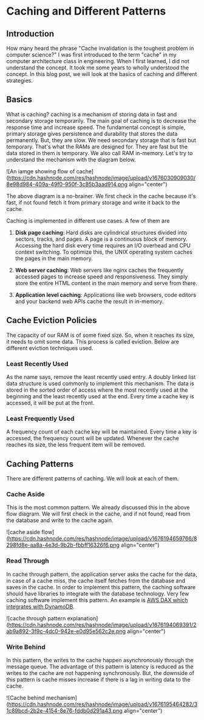 # Caching and Different Patterns

## Introduction

How many heard the phrase "Cache invalidation is the toughest problem in computer science?" I was first introduced to the term "cache" in my computer architecture class in engineering. When I first learned, I did not understand the concept. It took me some years to wholly understood the concept. In this blog post, we will look at the basics of caching and different strategies.

## Basics

What is caching? caching is a mechanism of storing data in fast and secondary storage temporarily. The main goal of caching is to decrease the response time and increase speed. The fundamental concept is simple, primary storage gives persistence and durability that stores the data permanently. But, they are slow. We need secondary storage that is fast but temporary. That's what the RAMs are designed for. They are fast but the data stored in them is temporary. We also call RAM in-memory. Let's try to understand the mechanism with the diagram below.

![An iamge showing flow of cache](https://cdn.hashnode.com/res/hashnode/image/upload/v1676030909030/8e98d984-409a-49f0-950f-3c85b3aad914.png align="center")

The above diagram is a no-brainer. We first check in the cache because it's fast, if not found fetch it from primary storage and write it back to the cache.

Caching is implemented in different use cases. A few of them are

1. **Disk page caching**: Hard disks are cylindrical structures divided into sectors, tracks, and pages. A page is a continuous block of memory. Accessing the hard disk every time requires an I/O overhead and CPU context switching. To optimize this, the UNIX operating system caches the pages in the main memory.
    
2. **Web server caching**: Web servers like nginx caches the frequently accessed pages to increase speed and responsiveness. They simply store the entire HTML content in the main memory and serve from there.
    
3. **Application level caching**: Applications like web browsers, code editors and your backend web APIs cache the result in in-memory.
    

## Cache Eviction Policies

The capacity of our RAM is of some fixed size. So, when it reaches its size, it needs to omit some data. This process is called eviction. Below are different eviction techniques used.

### Least Recently Used

As the name says, remove the least recently used entry. A doubly linked list data structure is used commonly to implement this mechanism. The data is stored in the sorted order of access where the most recently used at the beginning and the least recently used at the end. Every time a cache key is accessed, it will be put at the front.

### Least Frequently Used

A frequency count of each cache key will be maintained. Every time a key is accessed, the frequency count will be updated. Whenever the cache reaches its size, the less frequent item will be removed.

## Caching Patterns

There are different patterns of caching. We will look at each of them.

### Cache Aside

This is the most common pattern. We already discussed this in the above flow diagram. We will first check in the cache, and if not found, read from the database and write to the cache again.

![cache aside flow](https://cdn.hashnode.com/res/hashnode/image/upload/v1676194659766/8298fd8e-aa8a-4e3d-9b2b-fbbff16326f6.png align="center")

### Read Through

In cache through pattern, the application server asks the cache for the data, in case of a cache miss, the cache itself fetches from the database and saves in the cache. In order to implement this pattern, the caching software should have libraries to integrate with the database technology. Very few caching software implement this pattern. An example is [AWS DAX which integrates with DynamoDB](https://aws.amazon.com/dynamodb/dax/).

![cache through pattern explanation](https://cdn.hashnode.com/res/hashnode/image/upload/v1676194069391/2ab9a892-3f9c-4dc0-942e-e0d95e562c2e.png align="center")

### Write Behind

In this pattern, the writes to the cache happen asynchronously through the message queue. The advantage of this pattern is latency is reduced as the writes to the cache are not happening synchronously. But, the downside of this pattern is cache misses increase if there is a lag in writing data to the cache.

![Cache behind mechanism](https://cdn.hashnode.com/res/hashnode/image/upload/v1676195464282/31c89bcd-2b2e-4154-8e76-fddb0d291a43.png align="center")